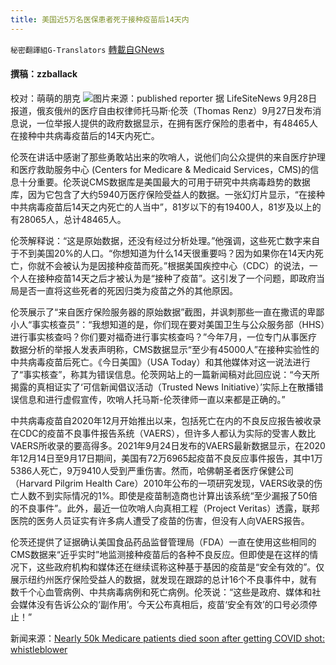 ```yaml
---
title: 美国近5万名医保患者死于接种疫苗后14天内
---
```

`秘密翻譯組G-Translators` [轉載自GNews](https://gnews.org/zh-hans/1562211/)

#### 撰稿：zzballack
校对：萌萌的朋克
![](https://assets.gnews.org/wp-content/uploads/2021/09/1-137.jpg)图片来源：published reporter
据 LifeSiteNews 9月28日报道，俄亥俄州的医疗自由权律师托马斯·伦茨（Thomas Renz）9月27日发布消息说，一位举报人提供的政府数据显示，在拥有医疗保险的患者中，有48465人在接种中共病毒疫苗后的14天内死亡。

伦茨在讲话中感谢了那些勇敢站出来的吹哨人，说他们向公众提供的来自医疗护理和医疗救助服务中心 (Centers for Medicare & Medicaid Services，CMS)的信息十分重要。伦茨说CMS数据库是美国最大的可用于研究中共病毒趋势的数据库，因为它包含了大约5940万医疗保险受益人的数据。一张幻灯片显示，“在接种中共病毒疫苗后14天之内死亡的人当中”，81岁以下的有19400人，81岁及以上的有28065人，总计48465人。

伦茨解释说：“这是原始数据，还没有经过分析处理。”他强调，这些死亡数字来自于不到美国20%的人口。“你想知道为什么14天很重要吗？因为如果你在14天内死亡，你就不会被认为是因接种疫苗而死。”根据美国疾控中心（CDC）的说法，一个人在接种疫苗14天之后才被认为是“接种了疫苗”。这引发了一个问题，即政府当局是否一直将这些死者的死因归类为疫苗之外的其他原因。

伦茨展示了“来自医疗保险服务器的原始数据”截图，并讽刺那些一直在撒谎的卑鄙小人“事实核查员”：“我想知道的是，你们现在要对美国卫生与公众服务部（HHS）进行事实核查吗？你们要对福奇进行事实核查吗？”今年7月，一位专门从事医疗数据分析的举报人发表声明称，CMS数据显示“至少有45000人”在接种实验性的中共病毒疫苗后死亡。《今日美国》（USA Today）和其他媒体对这一说法进行了“事实核查”，称其为错误信息。伦茨网站上的一篇新闻稿对此回应说：“今天所揭露的真相证实了‘可信新闻倡议活动（Trusted News Initiative）’实际上在散播错误信息和进行虚假宣传，吹哨人托马斯-伦茨律师一直以来都是正确的。”

中共病毒疫苗自2020年12月开始推出以来，包括死亡在内的不良反应报告被收录在CDC的疫苗不良事件报告系统（VAERS），但许多人都认为实际的受害人数比VAERS所收录的要高得多。2021年9月24日发布的VAERS最新数据显示，在2020年12月14日至9月17日期间，美国有72万6965起疫苗不良反应事件报告，其中1万5386人死亡，9万9410人受到严重伤害。然而，哈佛朝圣者医疗保健公司（Harvard Pilgrim Health Care）2010年公布的一项研究发现，VAERS收录的伤亡人数不到实际情况的1%。即使是疫苗制造商也计算出该系统“至少漏报了50倍的不良事件”。此外，最近一位吹哨人向真相工程（Project Veritas）透露，联邦医院的医务人员证实有许多病人遭受了疫苗的伤害，但没有人向VAERS报告。

伦茨还提供了证据确认美国食品药品监督管理局（FDA）一直在使用这些相同的CMS数据来“近乎实时”地监测接种疫苗后的各种不良反应。但即使是在这样的情况下，这些政府机构和媒体还在继续谎称这种基于基因的疫苗是“安全有效的”。仅展示纽约州医疗保险受益人的数据，就发现在跟踪的总计16个不良事件中，就有数千个心血管病例、中共病毒病例和死亡病例。伦茨说：“这些是政府、媒体和社会媒体没有告诉公众的‘副作用’。今天公布真相后，疫苗‘安全有效’的口号必须停止！”

新闻来源：[Nearly 50k Medicare patients died soon after getting COVID shot: whistleblower](https://www.lifesitenews.com/news/nearly-50k-medicare-patients-died-soon-after-getting-covid-shot-whistleblower/)
